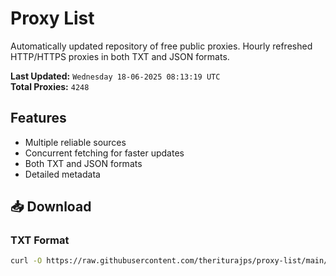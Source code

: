 # Proxy List

Automatically updated repository of free public proxies. Hourly refreshed HTTP/HTTPS proxies in both TXT and JSON formats.

**Last Updated:** `Wednesday 18-06-2025 08:13:19 UTC`  
**Total Proxies:** `4248`

## Features
- Multiple reliable sources
- Concurrent fetching for faster updates
- Both TXT and JSON formats
- Detailed metadata

## 📥 Download

### TXT Format
```bash
curl -O https://raw.githubusercontent.com/theriturajps/proxy-list/main/proxies.txt